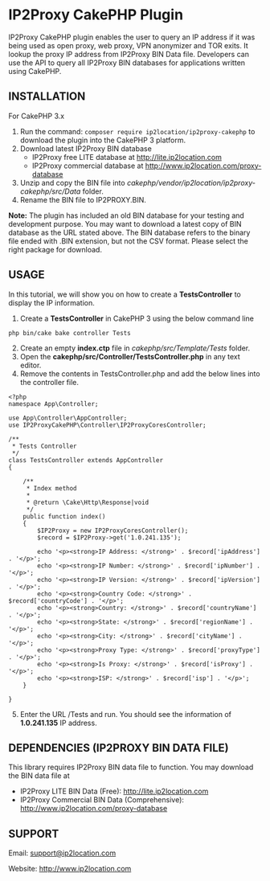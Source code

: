 # IP2Proxy CakePHP Plugin
IP2Proxy CakePHP plugin enables the user to query an IP address if it was being used as open proxy, web proxy, VPN anonymizer and TOR exits. It lookup the proxy IP address from IP2Proxy BIN Data file. Developers can use the API to query all IP2Proxy BIN databases for applications written using CakePHP.


## INSTALLATION
For CakePHP 3.x

1. Run the command: `composer require ip2location/ip2proxy-cakephp` to download the plugin into the CakePHP 3 platform.
2. Download latest IP2Proxy BIN database
    - IP2Proxy free LITE database at http://lite.ip2location.com
    - IP2Proxy commercial database at http://www.ip2location.com/proxy-database
3. Unzip and copy the BIN file into *cakephp/vendor/ip2location/ip2proxy-cakephp/src/Data* folder. 
4. Rename the BIN file to IP2PROXY.BIN.

**Note:** The plugin has included an old BIN database for your testing and development purpose. 
You may want to download a latest copy of BIN database as the URL stated above.
The BIN database refers to the binary file ended with .BIN extension, but not the CSV format.
Please select the right package for download.


## USAGE
In this tutorial, we will show you on how to create a **TestsController** to display the IP information.

1. Create a **TestsController** in CakePHP 3 using the below command line
```
php bin/cake bake controller Tests
```
2. Create an empty **index.ctp** file in *cakephp/src/Template/Tests* folder.
3. Open the **cakephp/src/Controller/TestsController.php** in any text editor.
4. Remove the contents in TestsController.php and add the below lines into the controller file.
```
<?php
namespace App\Controller;

use App\Controller\AppController;
use IP2ProxyCakePHP\Controller\IP2ProxyCoresController;

/**
 * Tests Controller
 */
class TestsController extends AppController
{

    /**
     * Index method
     *
     * @return \Cake\Http\Response|void
     */
    public function index()
    {
        $IP2Proxy = new IP2ProxyCoresController();
        $record = $IP2Proxy->get('1.0.241.135');

        echo '<p><strong>IP Address: </strong>' . $record['ipAddress'] . '</p>';
        echo '<p><strong>IP Number: </strong>' . $record['ipNumber'] . '</p>';
        echo '<p><strong>IP Version: </strong>' . $record['ipVersion'] . '</p>';
        echo '<p><strong>Country Code: </strong>' . $record['countryCode'] . '</p>';
        echo '<p><strong>Country: </strong>' . $record['countryName'] . '</p>';
        echo '<p><strong>State: </strong>' . $record['regionName'] . '</p>';
        echo '<p><strong>City: </strong>' . $record['cityName'] . '</p>';
        echo '<p><strong>Proxy Type: </strong>' . $record['proxyType'] . '</p>';
        echo '<p><strong>Is Proxy: </strong>' . $record['isProxy'] . '</p>';
        echo '<p><strong>ISP: </strong>' . $record['isp'] . '</p>';
    }

}
```
5. Enter the URL <your domain>/Tests and run. You should see the information of **1.0.241.135** IP address.



## DEPENDENCIES (IP2PROXY BIN DATA FILE)
This library requires IP2Proxy BIN data file to function. You may download the BIN data file at
* IP2Proxy LITE BIN Data (Free): http://lite.ip2location.com
* IP2Proxy Commercial BIN Data (Comprehensive): http://www.ip2location.com/proxy-database

## SUPPORT
Email: support@ip2location.com

Website: http://www.ip2location.com
